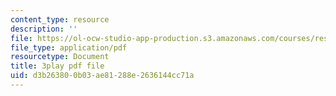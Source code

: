 ```yaml
---
content_type: resource
description: ''
file: https://ol-ocw-studio-app-production.s3.amazonaws.com/courses/res-6-008-digital-signal-processing-spring-2011/d3b263800b03ae81288e2636144cc71a_n9u9Vy_peHM.pdf
file_type: application/pdf
resourcetype: Document
title: 3play pdf file
uid: d3b26380-0b03-ae81-288e-2636144cc71a
---
```

